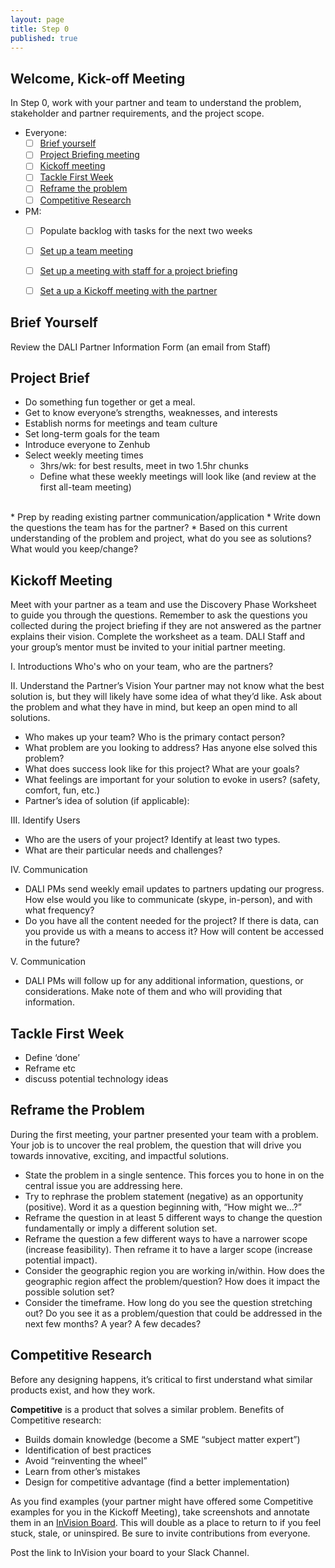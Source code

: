```yaml
---
layout: page
title: Step 0
published: true
---
```



## Welcome, Kick-off Meeting

In Step 0, work with your partner and team to understand the problem, stakeholder and partner requirements, and the project scope.

* Everyone:
  * [ ] [Brief yourself](#brief-yourself)
  * [ ] [Project Briefing meeting](#project-brief)
  * [ ] [Kickoff meeting](#kickoff-meeting)
  * [ ] [Tackle First Week](#tackle-first-week)
  * [ ] [Reframe the problem](#reframe-the-problem)
  * [ ] [Competitive Research](#competitive-research)

* PM:
  * [ ] Populate backlog with tasks for the next two weeks
  * [ ] [Set up a team meeting](team-meeting.md)
  * [ ] [Set up a meeting with staff for a project briefing](briefing-meeting.md)
  * [ ] [Set a up a Kickoff meeting with the partner](pm-welcome.md#kickoff)


## Brief Yourself
Review the DALI Partner Information Form (an email from Staff)

## Project Brief

* Do something fun together or get a meal.
* Get to know everyone’s strengths, weaknesses, and interests
* Establish norms for meetings and team culture
* Set long-term goals for the team
* Introduce everyone to Zenhub
* Select weekly meeting times
    * 3hrs/wk: for best results, meet in two 1.5hr chunks
    * Define what these weekly meetings will look like (and review at the first all-team meeting)
<br>
* Prep by reading existing partner communication/application
* Write down the questions the team has for the partner?
* Based on this current understanding of the problem and project, what do you see as solutions? What would you keep/change?

## Kickoff Meeting
Meet with your partner as a team and use the Discovery Phase Worksheet to guide you through the questions. Remember to ask the questions you collected during the project briefing if they are not answered as the partner explains their vision. Complete the worksheet as a team.
DALI Staff and your group’s mentor must be invited to your initial partner meeting.

I. Introductions
Who's who on your team, who are the partners?

II. Understand the Partner’s Vision
Your partner may not know what the best solution is, but they will likely have some idea of what they’d like. Ask about the problem and what they have in mind, but keep an open mind to all solutions.

* Who makes up your team? Who is the primary contact person?
* What problem are you looking to address? Has anyone else solved this problem?
* What does success look like for this project? What are your goals?
* What feelings are important for your solution to evoke in users? (safety, comfort,
fun, etc.)
* Partner’s idea of solution (if applicable):


III. Identify Users

* Who are the users of your project? Identify at least two types.
* What are their particular needs and challenges?


IV. Communication

* DALI PMs send weekly email updates to partners updating our progress. How else
would you like to communicate (skype, in-person), and with what frequency?
* Do you have all the content needed for the project? If there is data, can you
provide us with a means to access it? How will content be accessed in the future?


V. Communication
* DALI PMs will follow up for any additional information, questions, or considerations. Make note of them and who will providing that information.

## Tackle First Week

* Define ‘done’
* Reframe etc
* discuss potential technology ideas

<!-- needs filling out @erica -->


## Reframe the Problem
During the first meeting, your partner presented your team with a problem. Your job is to uncover the real problem, the question that will drive you towards innovative, exciting, and impactful solutions.

* State the problem in a single sentence. This forces you to hone in on the central issue you are addressing here.
* Try to rephrase the problem statement (negative) as an opportunity (positive). Word it as a question beginning with, “How might we…?”
* Reframe the question in at least 5 different ways to change the question fundamentally or imply a different solution set.
* Reframe the question a few different ways to have a narrower scope (increase feasibility). Then reframe it to have a larger scope (increase potential impact).
* Consider the geographic region you are working in/within. How does the geographic region affect the problem/question? How does it impact the possible solution set?
* Consider the timeframe. How long do you see the question stretching out? Do you see it as a problem/question that could be addressed in the next few months? A year? A few decades?



## Competitive Research
Before any designing happens, it’s critical to first understand what similar products exist, and how they work.

**Competitive** is a product that solves a similar problem. Benefits of Competitive research:
* Builds domain knowledge (become a SME “subject matter expert”)
* Identification of best practices
* Avoid “reinventing the wheel”
* Learn from other’s mistakes
* Design for competitive advantage (find a better implementation)

As you find examples (your partner might have offered some Competitive examples for you in the Kickoff Meeting), take screenshots and annotate them in an [InVision Board](https://support.invisionapp.com/hc/en-us/articles/205249269-Introduction-to-Boards). This will double as a place to return to if you feel stuck, stale, or uninspired. Be sure to invite contributions from everyone.

Post the link to InVision your board to your Slack Channel. 
